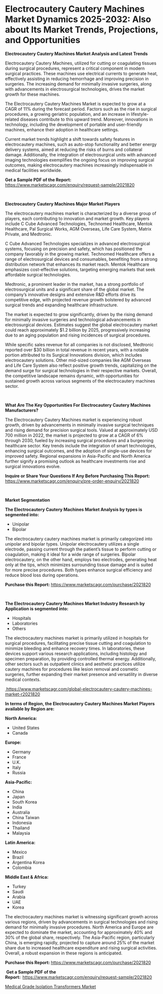 <p><h1>Electrocautery Cautery Machines Market Dynamics 2025-2032: Also about Its Market Trends, Projections, and Opportunities</h1></p><p><strong>Electrocautery Cautery Machines Market Analysis and Latest Trends</strong></p>
<p><p>Electrocautery Cautery Machines, utilized for cutting or coagulating tissues during surgical procedures, represent a critical component in modern surgical practices. These machines use electrical currents to generate heat, effectively assisting in reducing hemorrhage and improving precision in surgeries. The increasing demand for minimally invasive surgeries, along with advancements in electrosurgical technologies, drives the market growth for these machines.</p><p>The Electrocautery Cautery Machines Market is expected to grow at a CAGR of 11% during the forecast period. Factors such as the rise in surgical procedures, a growing geriatric population, and an increase in lifestyle-related diseases contribute to this upward trend. Moreover, innovations in technology, including the development of portable and user-friendly machines, enhance their adoption in healthcare settings. </p><p>Current market trends highlight a shift towards safety features in electrocautery machines, such as auto-stop functionality and better energy delivery systems, aimed at reducing the risks of burns and collateral damage. Additionally, the integration of electrosurgical units with advanced imaging technologies exemplifies the ongoing focus on improving surgical outcomes, making electrocautery machines increasingly indispensable in medical facilities worldwide.</p></p>
<p><strong>Get a Sample PDF of the Report:&nbsp;</strong> <a href="https://www.marketscagr.com/enquiry/request-sample/2021820?utm_campaign=3215&utm_medium=2&utm_source=Github&utm_content=ia&utm_term=29032025&utm_id=electrocautery-cautery-machines">https://www.marketscagr.com/enquiry/request-sample/2021820</a></p>
<p>&nbsp;</p>
<p><strong>Electrocautery Cautery Machines Major Market Players</strong></p>
<p><p>The electrocautery machines market is characterized by a diverse group of players, each contributing to innovation and market growth. Key players include C Cube Advanced Technologies, Technomed Healthcare, Mentok Healthcare, Pal Surgical Works, AGM Overseas, Life Care System, Matrix Private, and Medtronic.</p><p>C Cube Advanced Technologies specializes in advanced electrosurgical systems, focusing on precision and safety, which has positioned the company favorably in the growing market. Technomed Healthcare offers a range of electrosurgical devices and consumables, benefiting from a strong distribution network that enhances its market reach. Mentok Healthcare emphasizes cost-effective solutions, targeting emerging markets that seek affordable surgical technologies.</p><p>Medtronic, a prominent leader in the market, has a strong portfolio of electrosurgical units and a significant share of the global market. The company’s innovative designs and extensive R&D efforts drive its competitive edge, with projected revenue growth bolstered by advanced surgical trends and expanding healthcare infrastructure.</p><p>The market is expected to grow significantly, driven by the rising demand for minimally invasive surgeries and technological advancements in electrosurgical devices. Estimates suggest the global electrocautery market could reach approximately $1.2 billion by 2025, progressively increasing due to an aging population and rising incidences of surgical procedures.</p><p>While specific sales revenue for all companies is not disclosed, Medtronic reported over $30 billion in total revenue in recent years, with a notable portion attributed to its Surgical Innovations division, which includes electrocautery solutions. Other mid-sized companies like AGM Overseas and Life Care System also reflect positive growth trends, capitalizing on the demand surge for surgical technologies in their respective markets. Overall, the competitive landscape remains dynamic, with opportunities for sustained growth across various segments of the electrocautery machines sector.</p></p>
<p>&nbsp;</p>
<p><strong>What Are The Key Opportunities For Electrocautery Cautery Machines Manufacturers?</strong></p>
<p><p>The Electrocautery Cautery Machines market is experiencing robust growth, driven by advancements in minimally invasive surgical techniques and rising demand for precision surgical tools. Valued at approximately USD 700 million in 2022, the market is projected to grow at a CAGR of 6% through 2030, fueled by increasing surgical procedures and a burgeoning healthcare sector. Key trends include the integration of smart technologies, enhancing surgical outcomes, and the adoption of single-use devices for improved safety. Regional expansions in Asia-Pacific and North America further signify a promising outlook as healthcare investments rise and surgical innovations evolve.</p></p>
<p><strong>Inquire or Share Your Questions If Any Before Purchasing This Report:</strong> <a href="https://www.marketscagr.com/enquiry/pre-order-enquiry/2021820?utm_campaign=3215&utm_medium=2&utm_source=Github&utm_content=ia&utm_term=29032025&utm_id=electrocautery-cautery-machines">https://www.marketscagr.com/enquiry/pre-order-enquiry/2021820</a></p>
<p>&nbsp;</p>
<p><strong>Market Segmentation</strong></p>
<p><strong>The Electrocautery Cautery Machines Market Analysis by types is segmented into:</strong></p>
<p><ul><li>Unipolar</li><li>Bipolar</li></ul></p>
<p><p>The electrocautery cautery machines market is primarily categorized into unipolar and bipolar types. Unipolar electrocautery utilizes a single electrode, passing current through the patient’s tissue to perform cutting or coagulation, making it ideal for a wide range of surgeries. Bipolar electrocautery, on the other hand, employs two electrodes, generating heat only at the tips, which minimizes surrounding tissue damage and is suited for more precise procedures. Both types enhance surgical efficiency and reduce blood loss during operations.</p></p>
<p><strong>Purchase this Report:&nbsp;</strong><a href="https://www.marketscagr.com/purchase/2021820?utm_campaign=3215&utm_medium=2&utm_source=Github&utm_content=ia&utm_term=29032025&utm_id=electrocautery-cautery-machines">https://www.marketscagr.com/purchase/2021820</a></p>
<p>&nbsp;</p>
<p><strong>The Electrocautery Cautery Machines Market Industry Research by Application is segmented into:</strong></p>
<p><ul><li>Hospitals</li><li>Laboratories</li><li>Others</li></ul></p>
<p><p>The electrocautery machines market is primarily utilized in hospitals for surgical procedures, facilitating precise tissue cutting and coagulation to minimize bleeding and enhance recovery times. In laboratories, these devices support various research applications, including histology and specimen preparation, by providing controlled thermal energy. Additionally, other sectors such as outpatient clinics and aesthetic practices utilize cautery machines for procedures like lesion removal and cosmetic surgeries, further expanding their market presence and versatility in diverse medical contexts.</p></p>
<p><a href="https://www.marketscagr.com/global-electrocautery-cautery-machines-market-r2021820?utm_campaign=3215&utm_medium=2&utm_source=Github&utm_content=ia&utm_term=29032025&utm_id=electrocautery-cautery-machines">&nbsp;https://www.marketscagr.com/global-electrocautery-cautery-machines-market-r2021820</a></p>
<p><strong>In terms of Region, the Electrocautery Cautery Machines Market Players available by Region are:</strong></p>
<p>
    <p> <strong> North America: </strong>
        <ul>
            <li>United States</li>
            <li>Canada</li>
        </ul>
        </p> 
    <p> <strong> Europe: </strong>
        <ul>
            <li>Germany</li>
            <li>France</li>
            <li>U.K.</li>
            <li>Italy</li>
            <li>Russia</li>
        </ul>
        </p> 
    <p> <strong> Asia-Pacific: </strong>
        <ul>
            <li>China</li>
            <li>Japan</li>
            <li>South Korea</li>
            <li>India</li>
            <li>Australia</li>
            <li>China Taiwan</li>
            <li>Indonesia</li>
            <li>Thailand</li>
            <li>Malaysia</li>
        </ul>
        </p> 
    <p> <strong> Latin America: </strong>
        <ul>
            <li>Mexico</li>
            <li>Brazil</li>
            <li>Argentina Korea</li>
            <li>Colombia</li>
        </ul>
        </p> 
    <p> <strong> Middle East & Africa: </strong>
        <ul>
            <li>Turkey</li>
            <li>Saudi</li>
            <li>Arabia</li>
            <li>UAE</li>
            <li>Korea</li>
        </ul>
    </p>
    </p>
<p><p>The electrocautery machines market is witnessing significant growth across various regions, driven by advancements in surgical technologies and rising demand for minimally invasive procedures. North America and Europe are expected to dominate the market, accounting for approximately 40% and 30% of the global share, respectively. The Asia-Pacific region, particularly China, is emerging rapidly, projected to capture around 25% of the market share due to increased healthcare expenditure and rising surgical activities. Overall, a robust expansion in these regions is anticipated.</p></p>
<p><strong>Purchase this Report: </strong><a href="https://www.marketscagr.com/purchase/2021820?utm_campaign=3215&utm_medium=2&utm_source=Github&utm_content=ia&utm_term=29032025&utm_id=electrocautery-cautery-machines">https://www.marketscagr.com/purchase/2021820</a></p>
<p>&nbsp;<strong>Get a Sample PDF of the Report:&nbsp;&nbsp;</strong><a href="https://www.marketscagr.com/enquiry/request-sample/2021820?utm_campaign=3215&utm_medium=2&utm_source=Github&utm_content=ia&utm_term=29032025&utm_id=electrocautery-cautery-machines">https://www.marketscagr.com/enquiry/request-sample/2021820</a></p>
<p><strong></strong></p>
<p><p><a href="https://github.com/azorrotutus/Market-Research-Report-List-1/blob/main/medical-grade-isolation-transformers-market.md?utm_campaign=3215&utm_medium=2&utm_source=Github&utm_content=ia&utm_term=29032025&utm_id=electrocautery-cautery-machines">Medical Grade Isolation Transformers Market</a></p></p>